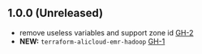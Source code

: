 ## 1.0.0 (Unreleased)

- remove useless variables and support zone id [GH-2]( https://github.com/terraform-alicloud-modules/terraform-alicloud-emr-hadoop/pull/2)
- **NEW:** `terraform-alicloud-emr-hadoop` [GH-1]( https://github.com/terraform-alicloud-modules/terraform-alicloud-emr-hadoop/pull/1)